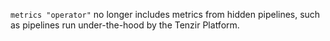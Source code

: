 `metrics "operator"` no longer includes metrics from hidden pipelines, such as
pipelines run under-the-hood by the Tenzir Platform.
